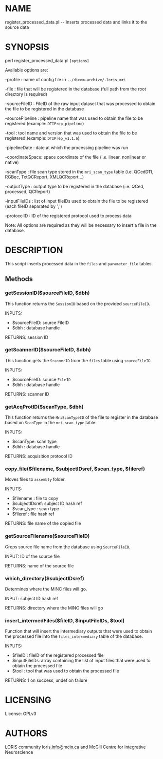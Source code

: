 # NAME

register\_processed\_data.pl -- Inserts processed data and links it to the source
data

# SYNOPSIS

perl register\_processed\_data.pl `[options]`

Available options are:

\-profile        : name of config file in `../dicom-archive/.loris_mri`

\-file           : file that will be registered in the database
                   (full path from the root directory is required)

\-sourceFileID   : FileID of the raw input dataset that was processed
                   to obtain the file to be registered in the database

\-sourcePipeline : pipeline name that was used to obtain the file to be
                   registered (example: `DTIPrep_pipeline`)

\-tool           : tool name and version that was used to obtain the
                   file to be registered (example: `DTIPrep_v1.1.6`)

\-pipelineDate   : date at which the processing pipeline was run

\-coordinateSpace: space coordinate of the file
                   (i.e. linear, nonlinear or native)

\-scanType       : file scan type stored in the `mri_scan_type` table
                   (i.e. QCedDTI, RGBqc, TxtQCReport, XMLQCReport...)

\-outputType     : output type to be registered in the database
                   (i.e. QCed, processed, QCReport)

\-inputFileIDs   : list of input fileIDs used to obtain the file to
                   be registered (each fileID separated by ';')

\-protocolID     : ID of the registered protocol used to process data

Note: All options are required as they will be necessary to insert a file in
the database.

# DESCRIPTION

This script inserts processed data in the `files` and `parameter_file` tables.

## Methods

### getSessionID($sourceFileID, $dbh)

This function returns the `SessionID` based on the provided `sourceFileID`.

INPUTS:
  - $sourceFileID: source FileID
  - $dbh         : database handle

RETURNS: session ID

### getScannerID($sourceFileID, $dbh)

This function gets the `ScannerID` from the `files` table using
`sourceFileID`.

INPUTS:
  - $sourceFileID: source `FileID`
  - $dbh         : database handle

RETURNS: scanner ID

### getAcqProtID($scanType, $dbh)

This function returns the `MriScanTypeID` of the file to register in
the database based on `ScanType` in the `mri_scan_type` table.

INPUTS:
  - $scanType: scan type
  - $dbh     : database handle

RETURNS: acquisition protocol ID

### copy\_file($filename, $subjectIDsref, $scan\_type, $fileref)

Moves files to `assembly` folder.

INPUTS:
  - $filename     : file to copy
  - $subjectIDsref: subject ID hash ref
  - $scan\_type    : scan type
  - $fileref      : file hash ref

RETURNS: file name of the copied file

### getSourceFilename($sourceFileID)

Greps source file name from the database using `SourceFileID`.

INPUT: ID of the source file

RETURNS: name of the source file

### which\_directory($subjectIDsref)

Determines where the MINC files will go.

INPUT: subject ID hash ref

RETURNS: directory where the MINC files will go

### insert\_intermedFiles($fileID, $inputFileIDs, $tool)

Function that will insert the intermediary outputs that were used to obtain the
processed file into the `files_intermediary` table of the database.

INPUTS:
  - $fileID      : fileID of the registered processed file
  - $inputFileIDs: array containing the list of input files that were
                    used to obtain the processed file
  - $tool        : tool that was used to obtain the processed file

RETURNS: 1 on success, undef on failure

# LICENSING

License: GPLv3

# AUTHORS

LORIS community <loris.info@mcin.ca> and McGill Centre for Integrative Neuroscience
